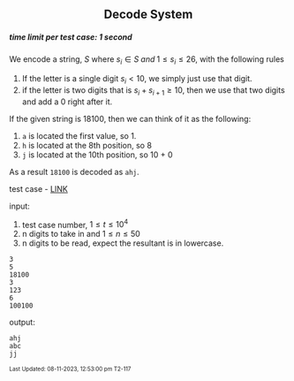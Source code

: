 <h2 align="center">Decode System</h2>

##### time limit per test case: 1 second 

We encode a string, $S$ where $s_i \in S \; and \; 1\leq s_i \leq 26$, with the following rules
1. If the letter is a single digit $s_i < 10$, we simply just use that digit. 
2. if the letter is two digits that is $s_i+s_{i+1} \geq 10$, then we use that two digits and add a 0 right after it. 

If the given string is 18100, then we can think of it as the following: 
1. ```a``` is located the first value, so 1.
2. ```h``` is located at the 8th position, so 8
3. ```j``` is located at the 10th position, so 10 + 0

As a result ```18100``` is decoded as ```ahj```.

test case - [LINK](https://github.com/JeffreyChan0913/INTERMEDIATE/blob/main/0826/testcase.txt)

input:

1. test case number, $1\leq t \leq 10^4$
2. n digits to take in and $1 \leq n \leq 50$
3. n digits to be read, expect the resultant is in lowercase. 

```
3
5
18100
3
123
6
100100
```

output:
```
ahj
abc
jj
```
<font size = 1>Last Updated: 08-11-2023, 12:53:00 pm T2-117</font>
